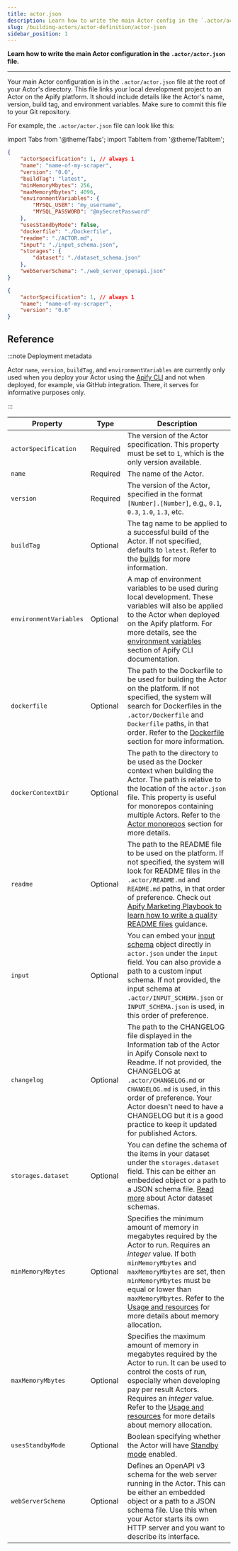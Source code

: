 ```yaml
---
title: actor.json
description: Learn how to write the main Actor config in the `.actor/actor.json` file.
slug: /building-actors/actor-definition/actor-json
sidebar_position: 1
---
```


**Learn how to write the main Actor configuration in the `.actor/actor.json` file.**

---

Your main Actor configuration is in the `.actor/actor.json` file at the root of your Actor's directory. This file links your local development project to an Actor on the Apify platform. It should include details like the Actor's name, version, build tag, and environment variables. Make sure to commit this file to your Git repository.

For example, the `.actor/actor.json` file can look like this:

import Tabs from '@theme/Tabs';
import TabItem from '@theme/TabItem';

<Tabs groupId="main">
<TabItem value="Full actor.json" label="Full actor.json">

```json
{
    "actorSpecification": 1, // always 1
    "name": "name-of-my-scraper",
    "version": "0.0",
    "buildTag": "latest",
    "minMemoryMbytes": 256,
    "maxMemoryMbytes": 4096,
    "environmentVariables": {
        "MYSQL_USER": "my_username",
        "MYSQL_PASSWORD": "@mySecretPassword"
    },
    "usesStandbyMode": false,
    "dockerfile": "./Dockerfile",
    "readme": "./ACTOR.md",
    "input": "./input_schema.json",
    "storages": {
        "dataset": "./dataset_schema.json"
    },
    "webServerSchema": "./web_server_openapi.json"
}
```

</TabItem>
<TabItem value="Minimal actor.json" label="Minimal actor.json">

```json
{
    "actorSpecification": 1, // always 1
    "name": "name-of-my-scraper",
    "version": "0.0"
}
```

</TabItem>
</Tabs>

## Reference

:::note Deployment metadata

Actor `name`, `version`, `buildTag`, and `environmentVariables` are currently only used when you deploy your Actor using the [Apify CLI](/cli) and not when deployed, for example, via GitHub integration. There, it serves for informative purposes only.

:::

| Property | Type | Description |
| --- | --- | --- |
| `actorSpecification` | Required | The version of the Actor specification. This property must be set to `1`, which is the only version available.  |
| `name` | Required | The name of the Actor. |
| `version` | Required | The version of the Actor, specified in the format `[Number].[Number]`, e.g., `0.1`, `0.3`, `1.0`, `1.3`, etc. |
| `buildTag` | Optional | The tag name to be applied to a successful build of the Actor. If not specified, defaults to `latest`. Refer to the [builds](///platform/building-actors/builds-and-runs/builds) for more information. |
| `environmentVariables` | Optional | A map of environment variables to be used during local development. These variables will also be applied to the Actor when deployed on the Apify platform. For more details, see the [environment variables](/cli/docs/vars) section of Apify CLI documentation. |
| `dockerfile` | Optional | The path to the Dockerfile to be used for building the Actor on the platform. If not specified, the system will search for Dockerfiles in the `.actor/Dockerfile` and `Dockerfile` paths, in that order. Refer to the [Dockerfile](/platform/building-actors/actor-definition/dockerfile) section for more information. |
| `dockerContextDir` | Optional | The path to the directory to be used as the Docker context when building the Actor. The path is relative to the location of the `actor.json` file. This property is useful for monorepos containing multiple Actors. Refer to the [Actor monorepos](../deployment/source_types.md#actor-monorepos) section for more details. |
| `readme` | Optional | The path to the README file to be used on the platform. If not specified, the system will look for README files in the `.actor/README.md` and `README.md` paths, in that order of preference. Check out [Apify Marketing Playbook to learn how to write a quality README files](https://apify.notion.site/How-to-create-an-Actor-README-759a1614daa54bee834ee39fe4d98bc2) guidance. |
| `input` | Optional | You can embed your [input schema](/platform/using-actors/development/actor-definition/input-schema) object directly in `actor.json` under the `input` field. You can also provide a path to a custom input schema. If not provided, the input schema at `.actor/INPUT_SCHEMA.json` or `INPUT_SCHEMA.json` is used, in this order of preference. |
| `changelog` | Optional | The path to the CHANGELOG file displayed in the Information tab of the Actor in Apify Console next to Readme. If not provided, the CHANGELOG at `.actor/CHANGELOG.md` or `CHANGELOG.md` is used, in this order of preference. Your Actor doesn't need to have a CHANGELOG but it is a good practice to keep it updated for published Actors. |
| `storages.dataset` | Optional | You can define the schema of the items in your dataset under the `storages.dataset` field. This can be either an embedded object or a path to a JSON schema file. [Read more](/platform/using-actors/development/actor-definition/dataset-schema) about Actor dataset schemas. |
| `minMemoryMbytes` | Optional | Specifies the minimum amount of memory in megabytes required by the Actor to run. Requires an _integer_ value. If both `minMemoryMbytes` and `maxMemoryMbytes` are set, then `minMemoryMbytes` must be equal or lower than `maxMemoryMbytes`. Refer to the [Usage and resources](https://docs.apify.com/platform/using-actors/running/usage-and-resources#memory) for more details about memory allocation. |
| `maxMemoryMbytes` | Optional | Specifies the maximum amount of memory in megabytes required by the Actor to run. It can be used to control the costs of run, especially when developing pay per result Actors. Requires an _integer_ value. Refer to the [Usage and resources](https://docs.apify.com/platform/using-actors/running/usage-and-resources#memory) for more details about memory allocation. |
| `usesStandbyMode` | Optional | Boolean specifying whether the Actor will have [Standby mode](/platform/building-actors/programming-interface/standby) enabled. |
| `webServerSchema` | Optional | Defines an OpenAPI v3 schema for the web server running in the Actor. This can be either an embedded object or a path to a JSON schema file. Use this when your Actor starts its own HTTP server and you want to describe its interface. |
